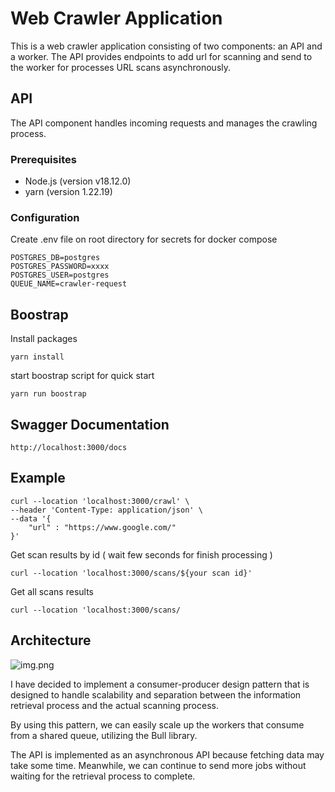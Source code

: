 # Web Crawler Application

This is a web crawler application consisting of 
two components: an API and a worker. 
The API provides endpoints to add url for scanning and send to 
the worker for processes URL scans asynchronously.

## API

The API component handles incoming requests and manages the crawling process.

### Prerequisites

- Node.js (version v18.12.0)
- yarn (version 1.22.19)

### Configuration

Create .env file on root directory for secrets for docker compose

```
POSTGRES_DB=postgres
POSTGRES_PASSWORD=xxxx
POSTGRES_USER=postgres
QUEUE_NAME=crawler-request
```

## Boostrap

Install packages

```yarn install```

start boostrap script for quick start 

```yarn run boostrap```


## Swagger Documentation  
```http://localhost:3000/docs```


## Example

```
curl --location 'localhost:3000/crawl' \
--header 'Content-Type: application/json' \
--data '{
    "url" : "https://www.google.com/"
}'
```

Get scan results by id ( wait few seconds for finish processing )
```
curl --location 'localhost:3000/scans/${your scan id}'
```

Get all scans results
```
curl --location 'localhost:3000/scans/
```

## Architecture 

![img.png](img.png)

I have decided to implement a consumer-producer design pattern that is designed to handle scalability and separation between the information retrieval process and the actual scanning process.

By using this pattern, we can easily scale up the workers that consume from a shared queue, utilizing the Bull library.

The API is implemented as an asynchronous API because fetching data may take some time. Meanwhile, we can continue to send more jobs without waiting for the retrieval process to complete.




